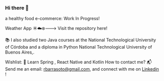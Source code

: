 ### Hi there 👋

<!--
**ramirobarrasoto/ramirobarrasoto** is a ✨ _special_ ✨ repository because its `README.md` (this file) appears on your GitHub profile.

Here are some ideas to get you started:
I am Ramiro Barra Soto, Full Stack Developer💻 I enjoy team work and building new things. I am passionate about technology 📡, build things with my hands 👍 and soccer ⚽.

📛 My pronouns: He/his

I completed the Henry Bootcamp ⚡, a +700 hs online program, consisting of live classes, code reviews, practice and pair programming. This allowed me to learn the following:

Technologies:
Front-End
HTML
CSS
JavaScript
React & Redux
Material UI
Back-End
Node.Js
Express
PostgreSQL
Sequelize
Projects
Healthier 🍅🌽🍉---> a healthy food e-commerce: Work In Progress!
Weather App ☀️☁️❄️---> Visit the repository here!

📚 I also studied two Java courses at the National Technological University of Córdoba and a diploma in Python National Technological University of Buenos Aires,.

Wishlist:
🌱 Learn Spring , React Native and Kotlin 
How to contact me?
📬 Send me an email: rbarrasoto@gmail.com, and connect with me on [Linkedin](https://www.linkedin.com/in/ramiro-barra-soto/) !
